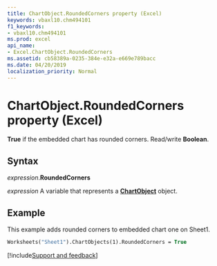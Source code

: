 ```yaml
---
title: ChartObject.RoundedCorners property (Excel)
keywords: vbaxl10.chm494101
f1_keywords:
- vbaxl10.chm494101
ms.prod: excel
api_name:
- Excel.ChartObject.RoundedCorners
ms.assetid: cb58389a-0235-384e-e32a-e669e789bacc
ms.date: 04/20/2019
localization_priority: Normal
---
```



# ChartObject.RoundedCorners property (Excel)

**True** if the embedded chart has rounded corners. Read/write **Boolean**.


## Syntax

_expression_.**RoundedCorners**

_expression_ A variable that represents a **[ChartObject](Excel.ChartObject.md)** object.


## Example

This example adds rounded corners to embedded chart one on Sheet1.

```vb
Worksheets("Sheet1").ChartObjects(1).RoundedCorners = True
```




[!include[Support and feedback](~/includes/feedback-boilerplate.md)]